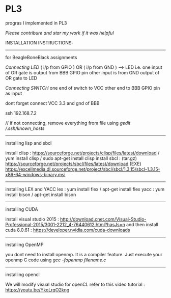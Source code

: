 # PL3
progras I implemented in PL3

*Please contribure and star my work if it was helpful*

INSTALLATION INSTRUCTIONS:

-------------------------------------------------------------

for BeagleBoneBlack assignments

  *Connecting LED*
  ( i/p from GPIO ) OR ( i/p from GND ) --> LED
  i.e. 
  one input of OR gate is output from BBB GPIO pin
  other input is from GND
  output of OR gate to LED 

  *Connecting SWITCH*
  one end of switch to VCC
  other end to BBB GPIO pin as input

  dont forget connect VCC 3.3 and gnd of BBB
  
  ssh 192.168.7.2
  
  // if not connecting, remove everything from file using _gedit /.ssh/known_hosts_ 
 
-------------------------------------------------------------

installing lisp and sbcl

install clisp : https://sourceforge.net/projects/clisp/files/latest/download / yum install clisp / sudo apt-get install clisp
install sbcl : (tar.gz) https://sourceforge.net/projects/sbcl/files/latest/download
               (EXE) https://excellmedia.dl.sourceforge.net/project/sbcl/sbcl/1.3.15/sbcl-1.3.15-x86-64-windows-binary.msi 
               
-------------------------------------------------------------

installing LEX and YACC
lex : yum install flex / apt-get install flex
yacc : yum install bison / apt-get install bison

-------------------------------------------------------------

installing  CUDA

install visual studio 2015 : http://download.cnet.com/Visual-Studio-Professional-2015/3001-2212_4-76440612.html?hasJs=n
and then install cuda 8.0.61 : https://developer.nvidia.com/cuda-downloads

-------------------------------------------------------------

installing OpenMP

you dont need to install openmp. It is a compiler feature. Just execute your openmp C code using 
_gcc -fopenmp filename.c_

-------------------------------------------------------------

installing opencl

We will modify visual studio for openCL
refer to this video tutorial : https://youtu.be/YkoLrqO2kng

















